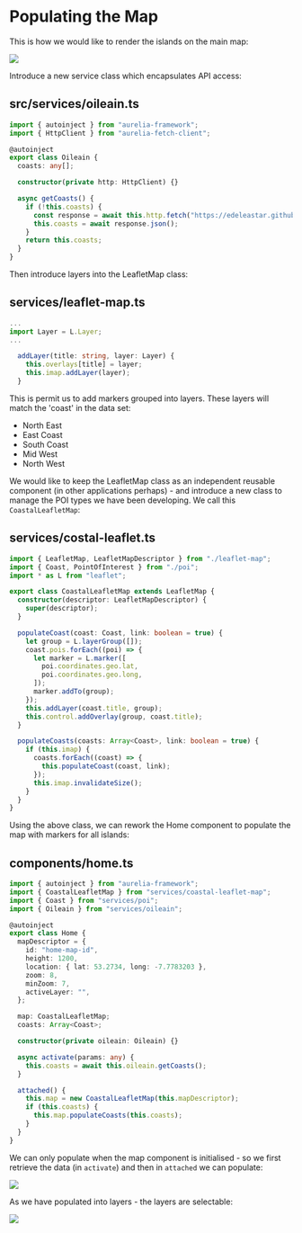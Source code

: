 # Populating the Map

This is how we would like to render the islands on the main map:

![](img/10.png)

Introduce a new service class which encapsulates API access:

## src/services/oileain.ts

~~~typescript
import { autoinject } from "aurelia-framework";
import { HttpClient } from "aurelia-fetch-client";

@autoinject
export class Oileain {
  coasts: any[];

  constructor(private http: HttpClient) {}

  async getCoasts() {
    if (!this.coasts) {
      const response = await this.http.fetch("https://edeleastar.github.io/oileain-api/all-slim.json");
      this.coasts = await response.json();
    }
    return this.coasts;
  }
}
~~~

Then introduce layers into the LeafletMap class:

## services/leaflet-map.ts

~~~typescript
...
import Layer = L.Layer;
...

  addLayer(title: string, layer: Layer) {
    this.overlays[title] = layer;
    this.imap.addLayer(layer);
  }
~~~

This is permit us to add markers grouped into layers. These layers will match the 'coast' in the data set:

- North East
- East Coast
- South Coast
- Mid West
- North West

We would like to keep the LeafletMap class as an independent reusable component (in other applications perhaps) - and introduce a new class to manage the POI types we have been developing. We call this `CoastalLeafletMap`:

## services/costal-leaflet.ts

~~~typescript
import { LeafletMap, LeafletMapDescriptor } from "./leaflet-map";
import { Coast, PointOfInterest } from "./poi";
import * as L from "leaflet";

export class CoastalLeafletMap extends LeafletMap {
  constructor(descriptor: LeafletMapDescriptor) {
    super(descriptor);
  }

  populateCoast(coast: Coast, link: boolean = true) {
    let group = L.layerGroup([]);
    coast.pois.forEach((poi) => {
      let marker = L.marker([
        poi.coordinates.geo.lat,
        poi.coordinates.geo.long,
      ]);
      marker.addTo(group);
    });
    this.addLayer(coast.title, group);
    this.control.addOverlay(group, coast.title);
  }

  populateCoasts(coasts: Array<Coast>, link: boolean = true) {
    if (this.imap) {
      coasts.forEach((coast) => {
        this.populateCoast(coast, link);
      });
      this.imap.invalidateSize();
    }
  }
}
~~~

Using the above class, we can rework the Home component to populate the map with markers for all islands:

## components/home.ts

~~~typescript
import { autoinject } from "aurelia-framework";
import { CoastalLeafletMap } from "services/coastal-leaflet-map";
import { Coast } from "services/poi";
import { Oileain } from "services/oileain";

@autoinject
export class Home {
  mapDescriptor = {
    id: "home-map-id",
    height: 1200,
    location: { lat: 53.2734, long: -7.7783203 },
    zoom: 8,
    minZoom: 7,
    activeLayer: "",
  };

  map: CoastalLeafletMap;
  coasts: Array<Coast>;

  constructor(private oileain: Oileain) {}

  async activate(params: any) {
    this.coasts = await this.oileain.getCoasts();
  }

  attached() {
    this.map = new CoastalLeafletMap(this.mapDescriptor);
    if (this.coasts) {
      this.map.populateCoasts(this.coasts);
    }
  }
}
~~~

We can only populate when the map component is initialised - so we first retrieve the data (in `activate`) and then in `attached` we can populate:

![](img/10.png)

As we have populated into layers - the layers are selectable:

![](img/11.png)
